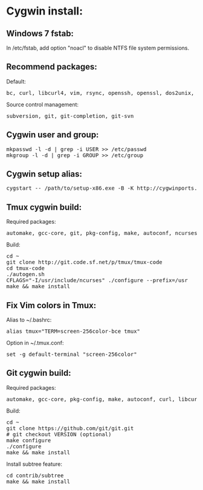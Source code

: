 Cygwin install:
===============

Windows 7 fstab:
---------------

In /etc/fstab, add option "noacl" to disable NTFS file system permissions.

Recommend packages:
---------------

Default:

<pre>
bc, curl, libcurl4, vim, rsync, openssh, openssl, dos2unix, wget, bzip2, p7zip, zip, unzip, util-linux, inetutils, procps, ncurses, keychain, mc, pwgen, libiconv, libiconv2
</pre>

Source control management:

<pre>
subversion, git, git-completion, git-svn
</pre>

Cygwin user and group:
--------------

<pre>
mkpasswd -l -d | grep -i USER >> /etc/passwd
mkgroup -l -d | grep -i GROUP >> /etc/group
</pre>

Cygwin setup alias:
--------------

<pre>
cygstart -- /path/to/setup-x86.exe -B -K http://cygwinports.org/ports.gpg
</pre>

Tmux cygwin build:
--------------

Required packages:

<pre>
automake, gcc-core, git, pkg-config, make, autoconf, ncurses, libncurses-devel, libevent, libevent-devel
</pre>

Build:

<pre>
cd ~
git clone http://git.code.sf.net/p/tmux/tmux-code
cd tmux-code
./autogen.sh
CFLAGS="-I/usr/include/ncurses" ./configure --prefix=/usr
make && make install
</pre>

Fix Vim colors in Tmux:
--------------

Alias to ~/.bashrc:

<pre>
alias tmux="TERM=screen-256color-bce tmux"
</pre>

Option in ~/.tmux.conf:

<pre>
set -g default-terminal "screen-256color"
</pre>

Git cygwin build:
--------------

Required packages:

<pre>
automake, gcc-core, pkg-config, make, autoconf, curl, libcurl-devel, libiconv, libiconv2, gettext, gettext-devel, zlib0, zlib-devel, openssl, openssl-devel, perl, python, tcl
</pre>

Build:

<pre>
cd ~
git clone https://github.com/git/git.git
# git checkout VERSION (optional)
make configure
./configure
make && make install
</pre>

Install subtree feature:

<pre>
cd contrib/subtree
make && make install
</pre>

